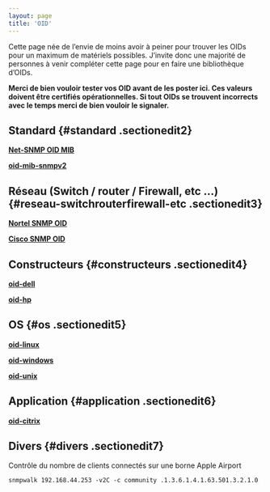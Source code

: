 ```yaml
---
layout: page
title: 'OID'
---
```


Cette page née de l’envie de moins avoir à peiner pour trouver les OIDs
pour un maximum de matériels possibles. J’invite donc une majorité de
personnes à venir compléter cette page pour en faire une bibliothèque
d’OIDs.

**Merci de bien vouloir tester vos OID avant de les poster ici. Ces
valeurs doivent être certifiés opérationnelles. Si tout OIDs se trouvent
incorrects avec le temps merci de bien vouloir le signaler.**

Standard {#standard .sectionedit2}
--------

**[Net-SNMP OID
MIB](oid-mib-net-snmp.html "supervision:snmp:oid:oid-mib-net-snmp")**

**[oid-mib-snmpv2](http://wiki.monitoring-fr.org/supervision/snmp/oid/oid-mib-snmpv2 "supervision:snmp:oid:oid-mib-snmpv2")**

Réseau (Switch / router / Firewall, etc ...) {#reseau-switchrouterfirewall-etc .sectionedit3}
--------------------------------------------

**[Nortel SNMP OID](oid-nortel.html "supervision:snmp:oid:oid-nortel")**

**[Cisco SNMP OID](oid-cisco.html "supervision:snmp:oid:oid-cisco")**

Constructeurs {#constructeurs .sectionedit4}
-------------

**[oid-dell](http://wiki.monitoring-fr.org/supervision/snmp/oid/oid-dell "supervision:snmp:oid:oid-dell")**

**[oid-hp](http://wiki.monitoring-fr.org/supervision/snmp/oid/oid-hp "supervision:snmp:oid:oid-hp")**

OS {#os .sectionedit5}
--

**[oid-linux](http://wiki.monitoring-fr.org/supervision/snmp/oid/oid-linux "supervision:snmp:oid:oid-linux")**

**[oid-windows](http://wiki.monitoring-fr.org/supervision/snmp/oid/oid-windows "supervision:snmp:oid:oid-windows")**

**[oid-unix](http://wiki.monitoring-fr.org/supervision/snmp/oid/oid-unix "supervision:snmp:oid:oid-unix")**

Application {#application .sectionedit6}
-----------

**[oid-citrix](http://wiki.monitoring-fr.org/supervision/snmp/oid/oid-citrix "supervision:snmp:oid:oid-citrix")**

Divers {#divers .sectionedit7}
------

Contrôle du nombre de clients connectés sur une borne Apple Airport

~~~~ {.code}
snmpwalk 192.168.44.253 -v2C -c community .1.3.6.1.4.1.63.501.3.2.1.0
~~~~